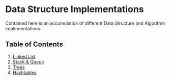 # Data Structure Implementations

Contained here is an accumulation of different Data Structure and Algorithm implementations.

## Table of Contents
1. [Linked List](LinkedList/)
2. [Stack & Queue](StackAndQueue/)
3. [Trees](Tree/)
3. [Hashtables](Hashtables/)
